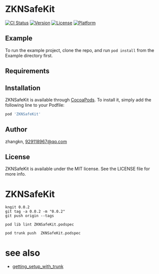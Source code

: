 # ZKNSafeKit

[![CI Status](https://img.shields.io/travis/zhangkn/ZKNSafeKit.svg?style=flat)](https://travis-ci.org/zhangkn/ZKNSafeKit)
[![Version](https://img.shields.io/cocoapods/v/ZKNSafeKit.svg?style=flat)](https://cocoapods.org/pods/ZKNSafeKit)
[![License](https://img.shields.io/cocoapods/l/ZKNSafeKit.svg?style=flat)](https://cocoapods.org/pods/ZKNSafeKit)
[![Platform](https://img.shields.io/cocoapods/p/ZKNSafeKit.svg?style=flat)](https://cocoapods.org/pods/ZKNSafeKit)

## Example

To run the example project, clone the repo, and run `pod install` from the Example directory first.

## Requirements

## Installation

ZKNSafeKit is available through [CocoaPods](https://cocoapods.org). To install
it, simply add the following line to your Podfile:

```ruby
pod 'ZKNSafeKit'
```

## Author

zhangkn, 929118967@qq.com

## License

ZKNSafeKit is available under the MIT license. See the LICENSE file for more info.
# ZKNSafeKit
```
kngit 0.0.2
git tag -a 0.0.2 -m "0.0.2"
git push origin --tags

pod lib lint ZKNSafeKit.podspec

pod trunk push  ZKNSafeKit.podspec

 ```
 # see also
 
 * [getting_setup_with_trunk ](https://kunnan.github.io/2017/03/08/getting_setup_with_trunk/)
 
